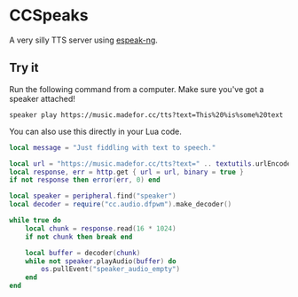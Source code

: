 # CCSpeaks
A very silly TTS server using [espeak-ng](https://github.com/espeak-ng/espeak-ng/).

## Try it
Run the following command from a computer. Make sure you've got a speaker attached!

```
speaker play https://music.madefor.cc/tts?text=This%20%is%some%20text
```

You can also use this directly in your Lua code.

```lua
local message = "Just fiddling with text to speech."

local url = "https://music.madefor.cc/tts?text=" .. textutils.urlEncode(message)
local response, err = http.get { url = url, binary = true }
if not response then error(err, 0) end

local speaker = peripheral.find("speaker")
local decoder = require("cc.audio.dfpwm").make_decoder()

while true do
    local chunk = response.read(16 * 1024)
    if not chunk then break end

    local buffer = decoder(chunk)
    while not speaker.playAudio(buffer) do
        os.pullEvent("speaker_audio_empty")
    end
end
```
